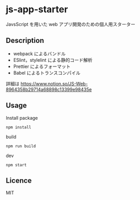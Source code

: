 # js-app-starter

JavsScript を用いた web アプリ開発のための個人用スターター

## Description

- webpack によるバンドル
- ESlint，stylelint による静的コード解析
- Prettier によるフォーマット
- Babel によるトランスコンパイル

詳細は https://www.notion.so/JS-Web-8964358b29714a68898c13399e98435e

## Usage

Install package

```
npm install
```

build

```
npm run build
```

dev

```
npm start
```

## Licence

MIT
